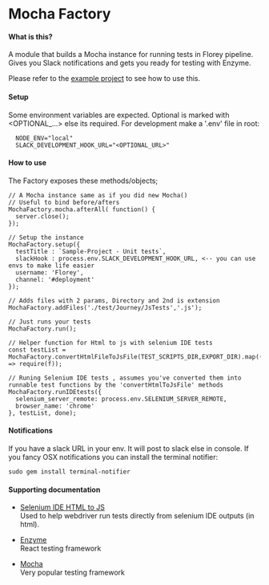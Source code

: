 # Mocha Factory

#### What is this?

A module that builds a Mocha instance for running tests in Florey pipeline. Gives you Slack notifications and gets you ready for testing with Enzyme.

Please refer to the [example project]() to see how to use this.

#### Setup

Some environment variables are expected. Optional is marked with <OPTIONAL_...> else its required. For development make a '.env' file in root:

```
  NODE_ENV="local"
  SLACK_DEVELOPMENT_HOOK_URL="<OPTIONAL_URL>"
```

#### How to use

The Factory exposes these methods/objects;

```
// A Mocha instance same as if you did new Mocha()
// Useful to bind before/afters
MochaFactory.mocha.afterAll( function() {
  server.close();
});

// Setup the instance
MochaFactory.setup({
  testTitle : `Sample-Project - Unit tests`,
  slackHook : process.env.SLACK_DEVELOPMENT_HOOK_URL, <-- you can use envs to make life easier
  username: 'Florey',
  channel: '#deployment'
});

// Adds files with 2 params, Directory and 2nd is extension
MochaFactory.addFiles('./test/Journey/JsTests','.js');

// Just runs your tests
MochaFactory.run();

// Helper function for Html to js with selenium IDE tests
const testList = MochaFactory.convertHtmlFileToJsFile(TEST_SCRIPTS_DIR,EXPORT_DIR).map((f) => require(f));

// Runing Selenium IDE tests , assumes you've converted them into runnable test functions by the 'convertHtmlToJsFile' methods
MochaFactory.runIDEtests({
  selenium_server_remote: process.env.SELENIUM_SERVER_REMOTE,
  browser_name: 'chrome'
}, testList, done);
```

#### Notifications
If you have a slack URL in your env. It will post to slack else in console. If you fancy OSX notifications you can install the terminal notifier:

```
sudo gem install terminal-notifier
```

#### Supporting documentation

- [Selenium IDE HTML to JS](https://github.com/flyingfisher/selenium-html-js-converter)  
Used to help webdriver run tests directly from selenium IDE outputs (in html).

- [Enzyme](https://github.com/airbnb/enzyme)  
React testing framework

- [Mocha](https://www.npmjs.com/package/mocha)  
Very popular testing framework
